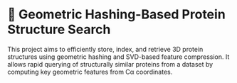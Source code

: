 # 🔬 Geometric Hashing-Based Protein Structure Search

This project aims to efficiently store, index, and retrieve 3D protein structures using geometric hashing and SVD-based feature compression.
It allows rapid querying of structurally similar proteins from a dataset by computing key geometric features from Cα coordinates.

